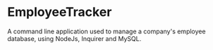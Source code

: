 # EmployeeTracker
A command line application used to manage a company's employee database, using NodeJs, Inquirer and MySQL.

